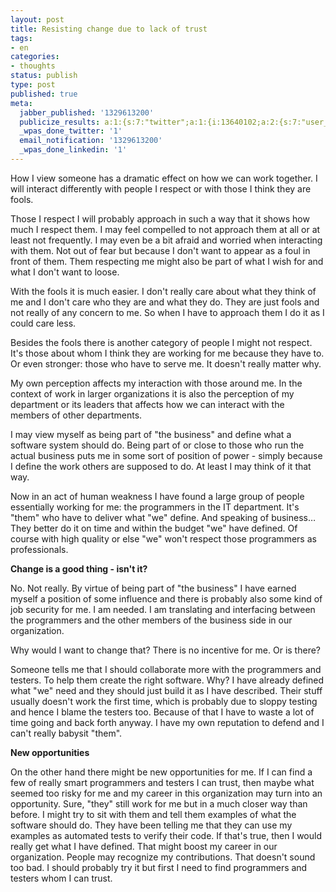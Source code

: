 ```yaml
---
layout: post
title: Resisting change due to lack of trust
tags:
- en
categories:
- thoughts
status: publish
type: post
published: true
meta:
  jabber_published: '1329613200'
  publicize_results: a:1:{s:7:"twitter";a:1:{i:13640102;a:2:{s:7:"user_id";s:10:"snscaimito";s:7:"post_id";s:18:"171036275246243840";}}}
  _wpas_done_twitter: '1'
  email_notification: '1329613200'
  _wpas_done_linkedin: '1'
---
```

<p>How I view someone has a dramatic effect on how we can work together. I will interact differently with people I respect or with those I think they are fools.</p>
<p>Those I respect I will probably approach in such a way that it shows how much I respect them. I may feel compelled to not approach them at all or at least not frequently. I may even be a bit afraid and worried when interacting with them. Not out of fear but because I don't want to appear as a foul in front of them. Them respecting me might also be part of what I wish for and what I don't want to loose.</p>
<p>With the fools it is much easier. I don't really care about what they think of me and I don't care who they are and what they do. They are just fools and not really of any concern to me. So when I have to approach them I do it as I could care less.</p>
<p>Besides the fools there is another category of people I might not respect. It's those about whom I think they are working for me because they have to. Or even stronger: those who have to serve me. It doesn't really matter why.</p>
<p>My own perception affects my interaction with those around me. In the context of work in larger organizations it is also the perception of my department or its leaders that affects how we can interact with the members of other departments.</p>
<p>I may view myself as being part of "the business" and define what a software system should do. Being part of or close to those who run the actual business puts me in some sort of position of power - simply because I define the work others are supposed to do. At least I may think of it that way.</p>
<p>Now in an act of human weakness I have found a large group of people essentially working for me: the programmers in the IT department. It's "them" who have to deliver what "we" define. And speaking of business… They better do it on time and within the budget "we" have defined. Of course with high quality or else "we" won't respect those programmers as professionals.</p>
<p><strong>Change is a good thing - isn't it?</strong></p>
<p>No. Not really. By virtue of being part of "the business" I have earned myself a position of some influence and there is probably also some kind of job security for me. I am needed. I am translating and interfacing between the programmers and the other members of the business side in our organization.</p>
<p>Why would I want to change that? There is no incentive for me. Or is there?</p>
<p>Someone tells me that I should collaborate more with the programmers and testers. To help them create the right software. Why? I have already defined what "we" need and they should just build it as I have described. Their stuff usually doesn't work the first time, which is probably due to sloppy testing and hence I blame the testers too. Because of that I have to waste a lot of time going and back forth anyway. I have my own reputation to defend and I can't really babysit "them".</p>
<p><strong>New opportunities</strong></p>
<p>On the other hand there might be new opportunities for me. If I can find a few of really smart programmers and testers I can trust, then maybe what seemed too risky for me and my career in this organization may turn into an opportunity. Sure, "they" still work for me but in a much closer way than before. I might try to sit with them and tell them examples of what the software should do. They have been telling me that they can use my examples as automated tests to verify their code. If that's true, then I would really get what I have defined. That might boost my career in our organization. People may recognize my contributions. That doesn't sound too bad. I should probably try it but first I need to find programmers and testers whom I can trust.</p>
<p> </p>
